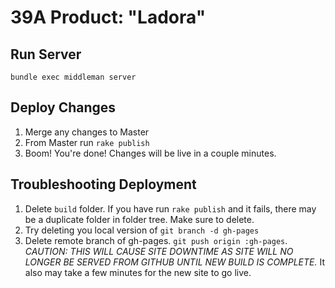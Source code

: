 # 39A Product: "Ladora"

## Run Server
`bundle exec middleman server`

## Deploy Changes
1. Merge any changes to Master
2. From Master run ```rake publish```
3. Boom! You're done! Changes will be live in a couple minutes.

## Troubleshooting Deployment
1. Delete `build` folder. If you have run ``rake publish`` and it fails, there may be a duplicate folder in folder tree. Make sure to delete.
2. Try deleting you local version of ```git branch -d gh-pages```
3. Delete remote branch of gh-pages. ```git push origin :gh-pages```. *CAUTION: THIS WILL CAUSE SITE DOWNTIME AS SITE WILL NO LONGER BE SERVED FROM GITHUB UNTIL NEW BUILD IS COMPLETE.* It also may take a few minutes for the new site to go live.
